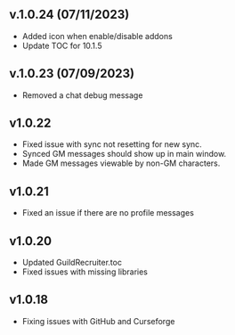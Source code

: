 ## v.1.0.24 (07/11/2023)
* Added icon when enable/disable addons
* Update TOC for 10.1.5

## v.1.0.23 (07/09/2023)
* Removed a chat debug message

## v1.0.22
* Fixed issue with sync not resetting for new sync.
* Synced GM messages should show up in main window.
* Made GM messages viewable by non-GM characters.

## v1.0.21
* Fixed an issue if there are no profile messages

## v1.0.20
* Updated GuildRecruiter.toc
* Fixed issues with missing libraries

## v1.0.18
* Fixing issues with GitHub and Curseforge